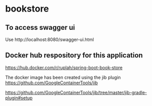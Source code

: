# bookstore

## To access swagger ui
Use http://localhost:8080/swagger-ui.html

## Docker hub respository for this application
https://hub.docker.com/r/ruplah/spring-boot-book-store

The docker image has been created using the jib plugin
https://github.com/GoogleContainerTools/jib

https://github.com/GoogleContainerTools/jib/tree/master/jib-gradle-plugin#setup